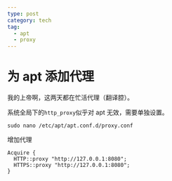 ```yaml
---
type: post
category: tech
tag:
  - apt
  - proxy
---
```


# 为 apt 添加代理

我的上帝啊，这两天都在忙活代理（翻译腔）。

系统全局下的`http_proxy`似乎对 apt 无效，需要单独设置。

```shell
sudo nano /etc/apt/apt.conf.d/proxy.conf
```

增加代理

```shell
Acquire {
  HTTP::proxy "http://127.0.0.1:8080";
  HTTPS::proxy "http://127.0.0.1:8080";
}
```
